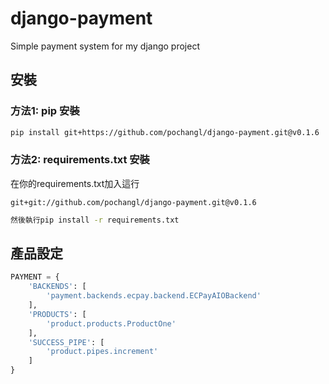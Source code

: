 # django-payment
Simple payment system for my django project

## 安裝
### 方法1: pip 安裝
```bash
pip install git+https://github.com/pochangl/django-payment.git@v0.1.6
```

### 方法2: requirements.txt 安裝

在你的requirements.txt加入這行
```
git+git://github.com/pochangl/django-payment.git@v0.1.6
```

```bash
然後執行pip install -r requirements.txt
```

## 產品設定


```python
PAYMENT = {
    'BACKENDS': [
        'payment.backends.ecpay.backend.ECPayAIOBackend'
    ],
    'PRODUCTS': [
        'product.products.ProductOne'
    ],
    'SUCCESS_PIPE': [
        'product.pipes.increment'
    ]
}
```
